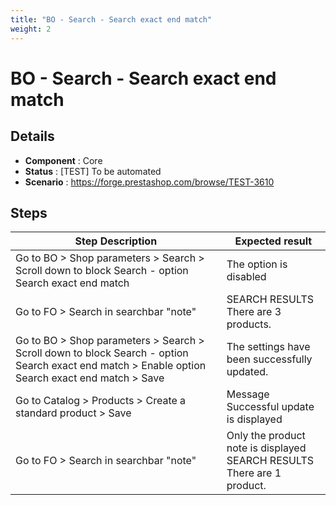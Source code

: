 ```yaml
---
title: "BO - Search - Search exact end match"
weight: 2
---
```


# BO - Search - Search exact end match
## Details
* **Component** : Core
* **Status** : [TEST] To be automated
* **Scenario** : https://forge.prestashop.com/browse/TEST-3610

## Steps
| Step Description | Expected result |
| ----- | ----- |
| Go to BO > Shop parameters > Search > Scroll down to block Search - option Search exact end match | The option is disabled |
| Go to FO > Search in searchbar "note" | SEARCH RESULTS<br>There are 3 products. |
| Go to BO > Shop parameters > Search > Scroll down to block Search - option Search exact end match > Enable option Search exact end match > Save | The settings have been successfully updated. |
| Go to Catalog > Products > Create a standard product > Save | Message Successful update is displayed |
| Go to FO > Search in searchbar "note" | Only the product note is displayed<br>SEARCH RESULTS<br>There are 1 product. |
